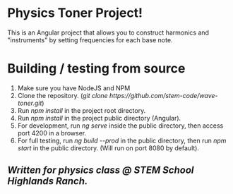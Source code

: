 <h1>Physics Toner Project!</h1>
<p>This is an Angular project that allows you to construct harmonics and "instruments" by setting frequencies for each base note.</p>

<h1>Building / testing from source</h1>
<ol>
    <li>Make sure you have NodeJS and NPM</li>
    <li>Clone the repository. (<i>git clone https://github.com/stem-code/wave-toner.git</i>)</li>
    <li>Run <i>npm install</i> in the project root directory.</li>
    <li>Run <i>npm install</i> in the project public directory (Angular).</li>
    <li>For development, run <i>ng serve</i> inside the public directory, then access port 4200 in a browser.</i>
    <li>For full testing, run <i>ng build --prod</i> in the public directory, then run <i>npm start</i> in the public directory. (Will run on port 8080 by default).<i>
</ol>

<h2>Written for physics class @ STEM School Highlands Ranch.</h2>
